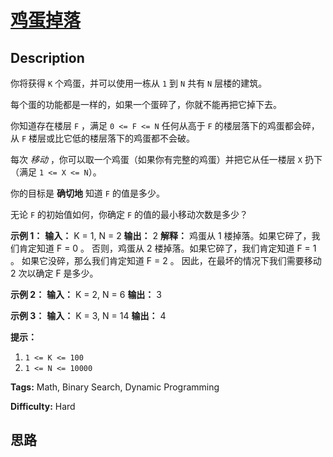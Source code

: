 # [鸡蛋掉落][title]

## Description

你将获得 `K` 个鸡蛋，并可以使用一栋从 `1` 到 `N`  共有 `N` 层楼的建筑。

每个蛋的功能都是一样的，如果一个蛋碎了，你就不能再把它掉下去。

你知道存在楼层 `F` ，满足 `0 <= F <= N` 任何从高于 `F` 的楼层落下的鸡蛋都会碎，从 `F` 楼层或比它低的楼层落下的鸡蛋都不会破。

每次 _移动_ ，你可以取一个鸡蛋（如果你有完整的鸡蛋）并把它从任一楼层 `X` 扔下（满足 `1 <= X <= N`）。

你的目标是 **确切地** 知道 `F` 的值是多少。

无论 `F` 的初始值如何，你确定 `F` 的值的最小移动次数是多少？



**示例 1：**
            **输入：** K = 1, N = 2    **输出：** 2    **解释：**    鸡蛋从 1 楼掉落。如果它碎了，我们肯定知道 F = 0 。    否则，鸡蛋从 2 楼掉落。如果它碎了，我们肯定知道 F = 1 。    如果它没碎，那么我们肯定知道 F = 2 。    因此，在最坏的情况下我们需要移动 2 次以确定 F 是多少。    

**示例 2：**
            **输入：** K = 2, N = 6    **输出：** 3    

**示例 3：**
            **输入：** K = 3, N = 14    **输出：** 4    



**提示：**

  1. `1 <= K <= 100`
  2. `1 <= N <= 10000`


**Tags:** Math, Binary Search, Dynamic Programming

**Difficulty:** Hard

## 思路

[title]: https://leetcode-cn.com/problems/super-egg-drop
